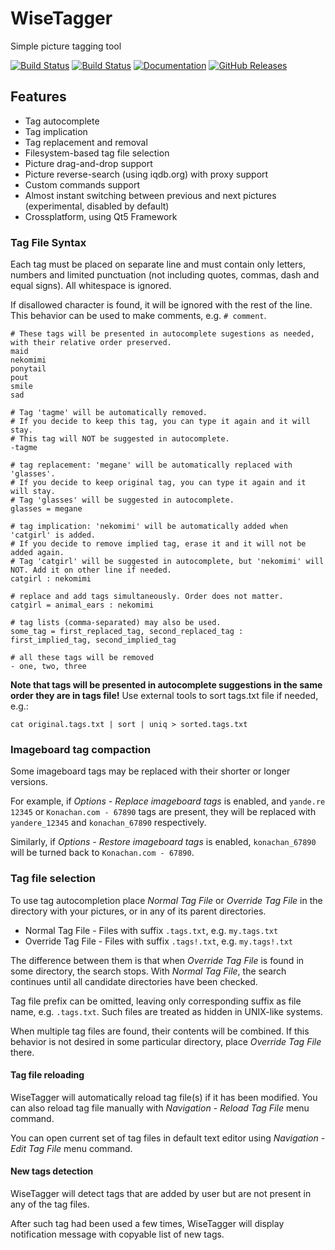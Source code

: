 # WiseTagger #
Simple picture tagging tool

[![Build Status](https://travis-ci.org/0xb8/WiseTagger.svg?branch=master)](https://travis-ci.org/0xb8/WiseTagger)
[![Build Status](https://ci.appveyor.com/api/projects/status/h7kpn21xadcxsab1?svg=true)](https://ci.appveyor.com/project/catgirl/wisetagger)
[![Documentation](https://img.shields.io/badge/docs-doxygen-blue.svg)](https://wolfgirl.org/software/wisetagger/documentation)
[![GitHub Releases](https://img.shields.io/github/v/release/0xb8/WiseTagger.svg)](https://github.com/0xb8/WiseTagger/releases)


## Features ##
* Tag autocomplete
* Tag implication
* Tag replacement and removal
* Filesystem-based tag file selection        
* Picture drag-and-drop support
* Picture reverse-search (using iqdb.org) with proxy support
* Custom commands support
* Almost instant switching between previous and next pictures (experimental, disabled by default)
* Crossplatform, using Qt5 Framework

### Tag File Syntax ###
Each tag must be placed on separate line and must contain only letters, numbers and limited punctuation (not including quotes, commas, dash and equal signs).
All whitespace is ignored.

If disallowed character is found, it will be ignored with the rest of the line. This behavior can be used to make comments, e.g. `# comment`.

```
# These tags will be presented in autocomplete sugestions as needed, with their relative order preserved.
maid
nekomimi
ponytail
pout
smile
sad

# Tag 'tagme' will be automatically removed.
# If you decide to keep this tag, you can type it again and it will stay.
# This tag will NOT be suggested in autocomplete.
-tagme

# tag replacement: 'megane' will be automatically replaced with 'glasses'.
# If you decide to keep original tag, you can type it again and it will stay.
# Tag 'glasses' will be suggested in autocomplete.
glasses = megane

# tag implication: 'nekomimi' will be automatically added when 'catgirl' is added.
# If you decide to remove implied tag, erase it and it will not be added again.
# Tag 'catgirl' will be suggested in autocomplete, but 'nekomimi' will NOT. Add it on other line if needed.
catgirl : nekomimi

# replace and add tags simultaneously. Order does not matter.
catgirl = animal_ears : nekomimi

# tag lists (comma-separated) may also be used.
some_tag = first_replaced_tag, second_replaced_tag : first_implied_tag, second_implied_tag

# all these tags will be removed
- one, two, three
```

**Note that tags will be presented in autocomplete suggestions in the same order they are in tags file!** Use external tools to sort tags.txt file if needed, e.g.:

```
cat original.tags.txt | sort | uniq > sorted.tags.txt
```

### Imageboard tag compaction ###
Some imageboard tags may be replaced with their shorter or longer versions.

For example, if *Options - Replace imageboard tags* is enabled, and `yande.re 12345` or `Konachan.com - 67890` tags are present, they will be replaced with `yandere_12345` and `konachan_67890` respectively.

Similarly, if *Options - Restore imageboard tags* is enabled, `konachan_67890` will be turned back to `Konachan.com - 67890`.

### Tag file selection ###
To use tag autocompletion place *Normal Tag File* or *Override Tag File* in the directory with your pictures, or in any of its parent directories.

* Normal Tag File - Files with suffix `.tags.txt`, e.g. `my.tags.txt`
* Override Tag File - Files with suffix `.tags!.txt`, e.g. `my.tags!.txt`

The difference between them is that when *Override Tag File* is found in some directory, the search stops. With *Normal Tag File*, the search continues until all candidate directories have been checked.

Tag file prefix can be omitted, leaving only corresponding suffix as file name, e.g. `.tags.txt`. Such files are treated as hidden in UNIX-like systems.

When multiple tag files are found, their contents will be combined. If this behavior is not desired in some particular directory, place *Override Tag File* there.

#### Tag file reloading ####

WiseTagger will automatically reload tag file(s) if it has been modified. You can also reload tag file manually with *Navigation - Reload Tag File* menu command.

You can open current set of tag files in default text editor using *Navigation - Edit Tag File* menu command.

#### New tags detection ####

WiseTagger will detect tags that are added by user but are not present in any of the tag files.

After such tag had been used a few times, WiseTagger will display notification message with copyable list of new tags.
